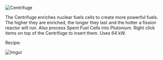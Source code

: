 ![Centrifuge](https://i.imgur.com/eiQrqAE.png?1)

The Centrifuge enriches nuclear fuels cells to create more powerful fuels. The higher they are enriched, the longer they last and the hotter a fission reactor will run. Also process Spent Fuel Cells into Plutonium. Right click items on top of the Centrifuge to insert them. Uses 64 kW.

Recipe:

![Imgur](https://i.imgur.com/ligfpa2.png)
